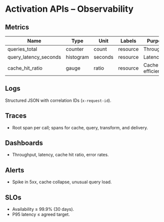 # Activation APIs – Observability

## Metrics
| Name | Type | Unit | Labels | Purpose |
|------|------|------|--------|---------|
| queries_total | counter | count | resource | Throughput |
| query_latency_seconds | histogram | seconds | resource | Latency |
| cache_hit_ratio | gauge | ratio | resource | Cache efficiency |

## Logs
Structured JSON with correlation IDs (`x-request-id`).

## Traces
- Root span per call; spans for cache, query, transform, and delivery.

## Dashboards
- Throughput, latency, cache hit ratio, error rates.

## Alerts
- Spike in 5xx, cache collapse, unusual query load.

## SLOs
- Availability ≥ 99.9% (30 days).
- P95 latency ≤ agreed target.

